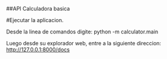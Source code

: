 ##API Calculadora basica

#Ejecutar la aplicacion.

Desde la linea de comandos digite:
python -m calculator.main

Luego desde su explorador web, entre a la siguiente direccion:
http://127.0.0.1:8000/docs
